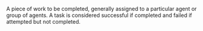 A piece of work to be completed, generally assigned to a particular agent or group of agents. A task is considered successful if completed and failed if attempted but not completed. 